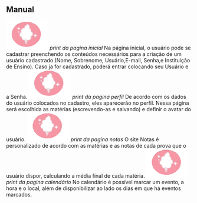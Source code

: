 ## Manual
![logo1](logo1.png) *print da pagina inicial*
Na página inicial, o usuário pode se cadastrar preenchendo os conteúdos necessários para a criação de um usuário cadastrado (Nome, Sobrenome, Usuário,E-mail, Senha,e Instituição de Ensino). Caso ja for cadastrado, poderá entrar colocando seu Usuário e a Senha.
![logo1](logo1.png) *print da pagina perfil*
De acordo com os dados do usuário colocados no cadastro, eles aparecerão no perfil. Nessa página será escolhida as matérias (escrevendo-as e salvando) e definir o avatar do usuário.
![logo1](logo1.png) *print da pagina notas*
O site Notas é personalizado de acordo com as matérias e as notas de cada prova que o usuário dispor, calculando a média final de cada matéria.
![logo1](logo1.png) *print da pagina calendário*
No calendário é possível marcar um evento, a hora e o local, além de disponibilizar ao lado os dias em que há eventos marcados.
